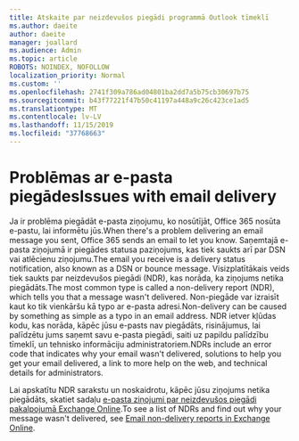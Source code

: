 ```yaml
---
title: Atskaite par neizdevušos piegādi programmā Outlook tīmeklī
ms.author: daeite
author: daeite
manager: joallard
ms.audience: Admin
ms.topic: article
ROBOTS: NOINDEX, NOFOLLOW
localization_priority: Normal
ms.custom: ''
ms.openlocfilehash: 2741f309a786ad04801ba2dd7a5b75cb30697b75
ms.sourcegitcommit: b43f77221f47b50c41197a448a9c26c423ce1ad5
ms.translationtype: MT
ms.contentlocale: lv-LV
ms.lasthandoff: 11/15/2019
ms.locfileid: "37768663"
---
```

# <a name="issues-with-email-delivery"></a><span data-ttu-id="7e509-102">Problēmas ar e-pasta piegādes</span><span class="sxs-lookup"><span data-stu-id="7e509-102">Issues with email delivery</span></span>

<span data-ttu-id="7e509-103">Ja ir problēma piegādāt e-pasta ziņojumu, ko nosūtījāt, Office 365 nosūta e-pastu, lai informētu jūs.</span><span class="sxs-lookup"><span data-stu-id="7e509-103">When there's a problem delivering an email message you sent, Office 365 sends an email to let you know.</span></span> <span data-ttu-id="7e509-104">Saņemtajā e-pasta ziņojumā ir piegādes statusa paziņojums, kas tiek saukts arī par DSN vai atlēcienu ziņojumu.</span><span class="sxs-lookup"><span data-stu-id="7e509-104">The email you receive is a delivery status notification, also known as a DSN or bounce message.</span></span> <span data-ttu-id="7e509-105">Visizplatītākais veids tiek saukts par neizdevušos piegādi (NDR), kas norāda, ka ziņojums netika piegādāts.</span><span class="sxs-lookup"><span data-stu-id="7e509-105">The most common type is called a non-delivery report (NDR), which tells you that a message wasn't delivered.</span></span> <span data-ttu-id="7e509-106">Non-piegāde var izraisīt kaut ko tik vienkāršu kā typo ar e-pasta adresi.</span><span class="sxs-lookup"><span data-stu-id="7e509-106">Non-delivery can be caused by something as simple as a typo in an email address.</span></span> <span data-ttu-id="7e509-107">NDR ietver kļūdas kodu, kas norāda, kāpēc jūsu e-pasts nav piegādāts, risinājumus, lai palīdzētu jums saņemt savu e-pasta piegādi, saiti uz papildu palīdzību tīmeklī, un tehnisko informāciju administratoriem.</span><span class="sxs-lookup"><span data-stu-id="7e509-107">NDRs include an error code that indicates why your email wasn't delivered, solutions to help you get your email delivered, a link to more help on the web, and technical details for administrators.</span></span>

<span data-ttu-id="7e509-108">Lai apskatītu NDR sarakstu un noskaidrotu, kāpēc jūsu ziņojums netika piegādāts, skatiet sadaļu [e-pasta ziņojumi par neizdevušos piegādi pakalpojumā Exchange Online](https://docs.microsoft.com/exchange/mail-flow-best-practices/non-delivery-reports-in-exchange-online/non-delivery-reports-in-exchange-online).</span><span class="sxs-lookup"><span data-stu-id="7e509-108">To see a list of NDRs and find out why your message wasn't delivered, see [Email non-delivery reports in Exchange Online](https://docs.microsoft.com/exchange/mail-flow-best-practices/non-delivery-reports-in-exchange-online/non-delivery-reports-in-exchange-online).</span></span>